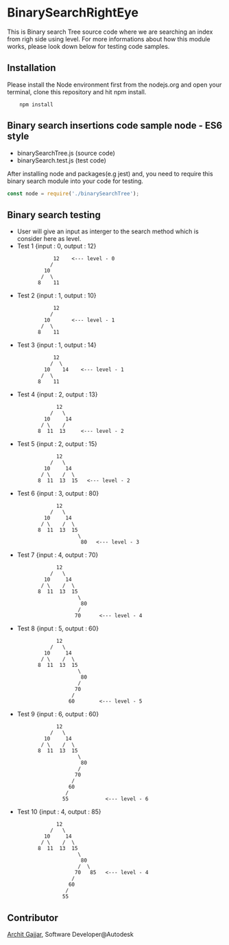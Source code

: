 # BinarySearchRightEye
This is Binary search Tree source code where we are searching an index from righ side using level. For more
informations about how this module works, please look down below for testing code samples.

## Installation
Please install the Node environment first from the nodejs.org and open your terminal, clone this repository and 
hit npm install.

``` shell
    npm install
```

## Binary search insertions code sample node - ES6 style
- binarySearchTree.js (source code)
- binarySearch.test.js (test code)

After installing node and packages(e.g jest) and, you need to require this binary search module into your code
for testing.

```javascript
const node = require('./binarySearchTree');
```
## Binary search testing
- User will give an input as interger to the search method which is consider here as level.
- Test 1  {input : 0, output : 12}
```
               12    <--- level - 0
              /
            10
           /  \
          8    11 

```
- Test 2  {input : 1, output : 10}
```
               12
              /
            10       <--- level - 1
           /  \
          8    11 

```
- Test 3  {input : 1, output : 14}
```
               12
              /  \
            10    14    <--- level - 1
           /  \
          8    11 

```
- Test 4  {input : 2, output : 13}
```
                12
              /   \
            10     14
           / \    /
          8  11  13     <--- level - 2

```
- Test 5  {input : 2, output : 15}
```
                12
              /   \
            10     14
           / \    /  \
          8  11  13  15   <--- level - 2

```
- Test 6  {input : 3, output : 80}
```
                12
              /   \
            10     14
           / \    /  \
          8  11  13  15
                       \
                        80   <--- level - 3

```
- Test 7  {input : 4, output : 70}
```
                12
              /   \
            10     14
           / \    /  \
          8  11  13  15
                       \
                        80
                       / 
                      70      <--- level - 4

```
- Test 8  {input : 5, output : 60}
```
                12
              /   \
            10     14
           / \    /  \
          8  11  13  15
                       \
                        80
                       / 
                      70 
                     /     
                    60        <--- level - 5

```
- Test 9  {input : 6, output : 60}
```
                12
              /   \
            10     14
           / \    /  \
          8  11  13  15
                       \
                        80
                       / 
                      70 
                     /     
                    60
                   /
                  55            <--- level - 6
```
- Test 10  {input : 4, output : 85}
```
                12
              /   \
            10     14
           / \    /  \
          8  11  13  15
                       \
                        80
                       /  \
                      70   85   <--- level - 4
                     /
                    60
                   /
                  55
```


## Contributor

[Archit Gajjar](mailto:architgajjar1992@gmail.com), Software Developer@Autodesk

